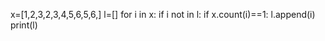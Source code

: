 x=[1,2,3,2,3,4,5,6,5,6,]
l=[]
for i in x:
    if i not in l:
        if x.count(i)==1:
            l.append(i)
print(l)
